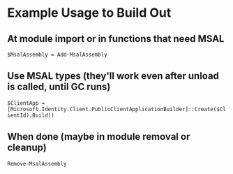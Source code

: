 # Example Usage to Build Out

## At module import or in functions that need MSAL

`$MsalAssembly = Add-MsalAssembly`

## Use MSAL types (they'll work even after unload is called, until GC runs)

`$ClientApp = [Microsoft.Identity.Client.PublicClientApplicationBuilder]::Create($ClientId).Build()`

## When done (maybe in module removal or cleanup)

`Remove-MsalAssembly`
